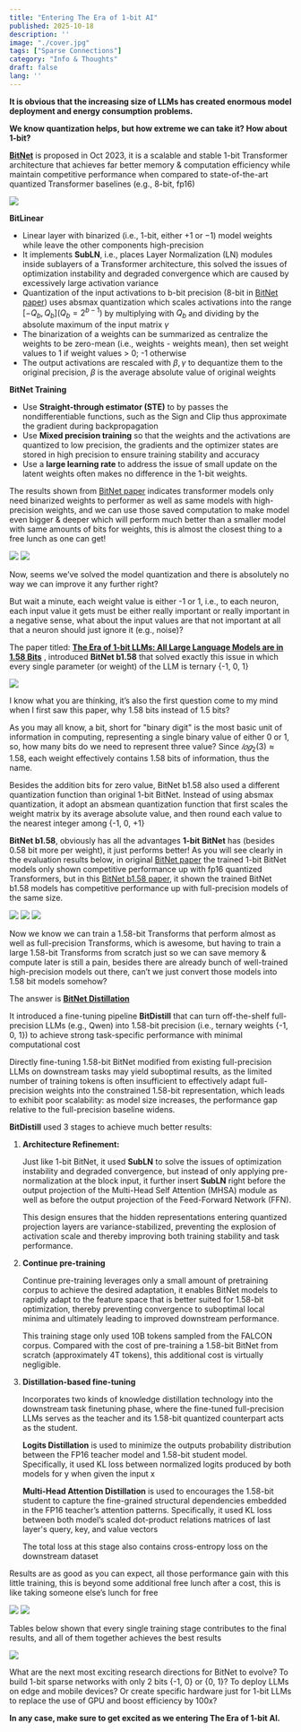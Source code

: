 ```yaml
---
title: "Entering The Era of 1-bit AI"
published: 2025-10-18
description: ''
image: "./cover.jpg"
tags: ["Sparse Connections"]
category: "Info & Thoughts"
draft: false 
lang: ''
---
```


**It is obvious that the increasing size of LLMs has created enormous model deployment and energy consumption problems.**

**We know quantization helps, but how extreme we can take it? How about 1-bit?**

[**BitNet**](https://arxiv.org/abs/2310.11453) is proposed in Oct 2023, it is a scalable and stable 1-bit Transformer architecture that achieves far better memory & computation efficiency while maintain competitive performance when compared to state-of-the-art quantized Transformer baselines (e.g., 8-bit, fp16)

![](image_0.png)

**BitLinear**

- Linear layer with binarized (i.e., 1-bit, either +1 or −1) model weights while leave the other components high-precision
- It implements **SubLN**, i.e., places Layer Normalization (LN) modules inside sublayers of a Transformer architecture, this solved the issues of optimization instability and degraded convergence which are caused by excessively large activation variance
- Quantization of the input activations to b-bit precision (8-bit in [BitNet paper](https://arxiv.org/abs/2310.11453)) uses absmax quantization which scales activations into the range $[−Q_b,Q_b] (Q_b = 2^{b−1})$ by multiplying with $Q_b$ and dividing by the absolute maximum of the input matrix $γ$
- The binarization of a weights can be summarized as centralize the weights to be zero-mean (i.e., weights - weights mean), then set weight values to 1 if weight values > 0; -1 otherwise
- The output activations are rescaled with ${β,γ}$ to dequantize them to the original precision, $β$ is the average absolute value of original weights

**BitNet Training**

- Use **Straight-through estimator (STE)** to by passes the nondifferentiable functions, such as the Sign and Clip thus approximate the gradient during backpropagation
- Use **Mixed precision training** so that the weights and the activations are quantized to low precision, the gradients and the optimizer states are stored in high precision to ensure training stability and accuracy
- Use a **large learning rate** to address the issue of small update on the latent weights often makes no difference in the 1-bit weights.

The results shown from [BitNet paper](https://arxiv.org/abs/2310.11453) indicates transformer models only need binarized weights to performer as well as same models with high-precision weights, and we can use those saved computation to make model even bigger & deeper which will perform much better than a smaller model with same amounts of bits for weights, this is almost the closest thing to a free lunch as one can get!

![](image_1.png)
![](image_2.png)

Now, seems we’ve solved the model quantization and there is absolutely no way we can improve it any further right?

But wait a minute, each weight value is either -1 or 1, i.e., to each neuron, each input value it gets must be either really important or really important in a negative sense, what about the input values are that not important at all that a neuron should just ignore it (e.g., noise)?

The paper titled: [**The Era of 1-bit LLMs: All Large Language Models are in 1.58 Bits**](https://arxiv.org/abs/2402.17764v1) , introduced **BitNet b1.58** that solved exactly this issue in which every single parameter (or weight) of the LLM is ternary {-1, 0, 1}

![](image_3.png)

I know what you are thinking, it’s also the first question come to my mind when I first saw this paper, why 1.58 bits instead of 1.5 bits?

As you may all know, a bit, short for "binary digit" is the most basic unit of information in computing, representing a single binary value of either 0 or 1, so, how many bits do we need to represent three value? Since $𝑙𝑜𝑔_2(3)≈1.58$, each weight effectively contains 1.58 bits of information, thus the name.

Besides the addition bits for zero value, BitNet b1.58 also used a different quantization function than original 1-bit BitNet. Instead of using absmax quantization, it adopt an absmean quantization function that first scales the weight matrix by its average absolute value, and then round each value to the nearest integer among {-1, 0, +1}

**BitNet b1.58**, obviously has all the advantages **1-bit BitNet** has (besides 0.58 bit more per weight), it just performs better! As you will see clearly in the evaluation results below, in original [BitNet paper](https://arxiv.org/abs/2310.11453) the trained 1-bit BitNet models only shown competitive performance up with fp16 quantized Transformers, but in this [BitNet b1.58 paper](https://arxiv.org/abs/2402.17764v1), it shown the trained BitNet b1.58 models has competitive performance up with full-precision models of the same size.

![](image_4.png)
![](image_5.png)
![](image_6.png)

Now we know we can train a 1.58-bit Transforms that perform almost as well as full-precision Transforms, which is awesome, but having to train a large 1.58-bit Transforms from scratch just so we can save memory & compute later is still a pain, besides there are already bunch of well-trained high-precision models out there, can’t we just convert those models into 1.58 bit models somehow?

The answer is [**BitNet Distillation**](https://arxiv.org/abs/2510.13998)

It introduced a fine-tuning pipeline **BitDistill** that can turn off-the-shelf full-precision LLMs (e.g., Qwen) into 1.58-bit precision (i.e., ternary weights {-1, 0, 1}) to achieve strong task-specific performance with minimal computational cost

Directly fine-tuning 1.58-bit BitNet modified from existing full-precision LLMs on downstream tasks may yield suboptimal results, as the limited number of training tokens is often insufficient to effectively adapt full-precision weights into the constrained 1.58-bit representation, which leads to exhibit poor scalability: as model size increases, the performance gap relative to the full-precision baseline widens.

**BitDistill** used 3 stages to achieve much better results:

1. **Architecture Refinement:**

    Just like 1-bit BitNet, it used **SubLN** to solve the issues of optimization instability and degraded convergence, but instead of only applying pre-normalization at the block input, it further insert **SubLN** right before the output projection of the Multi-Head Self Attention (MHSA) module as well as before the output projection of the Feed-Forward Network (FFN).

    This design ensures that the hidden representations entering quantized projection layers are variance-stabilized, preventing the explosion of activation scale and thereby improving both training stability and task performance.

2. **Continue pre-training**

    Continue pre-training leverages only a small amount of pretraining corpus to achieve the desired adaptation, it enables BitNet models to rapidly adapt to the feature space that is better suited for
    1.58-bit optimization, thereby preventing convergence to suboptimal local minima and ultimately leading to improved downstream performance.

    This training stage only used 10B tokens sampled from the FALCON corpus. Compared with the cost of pre-training a 1.58-bit BitNet from scratch (approximately 4T tokens), this additional cost is virtually negligible.

3. **Distillation-based fine-tuning**

    Incorporates two kinds of knowledge distillation technology into the downstream task finetuning phase, where the fine-tuned full-precision LLMs serves as the teacher and its 1.58-bit quantized counterpart acts as the student.

    **Logits Distillation** is used to minimize the outputs probability distribution between the FP16 teacher model and 1.58-bit student model. Specifically, it used KL loss between normalized logits produced by both models for y when given the input x

    **Multi-Head Attention Distillation** is used to encourages the 1.58-bit student to capture the fine-grained structural dependencies embedded in the FP16 teacher’s attention patterns. Specifically, it used KL loss between both model’s scaled dot-product relations matrices of last layer's query, key, and value vectors

    The total loss at this stage also contains cross-entropy loss on the downstream dataset

Results are as good as you can expect, all those performance gain with this little training, this is beyond some additional free lunch after a cost, this is like taking someone else’s lunch for free

![](image_7.png)
![](image_8.png)

Tables below shown that every single training stage contributes to the final results, and all of them together achieves the best results

![](image_9.png)

What are the next most exciting research directions for BitNet to evolve?
To build 1-bit sparse networks with only 2 bits {-1, 0} or {0, 1}?
To deploy LLMs on edge and mobile devices?
Or create specific hardware just for 1-bit LLMs to replace the use of GPU and boost efficiency by 100x?

**In any case, make sure to get excited as we entering The Era of 1-bit AI.**
